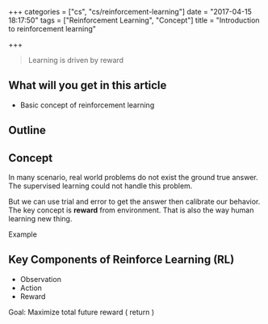 +++
categories = ["cs", "cs/reinforcement-learning"]
date = "2017-04-15 18:17:50"
tags = ["Reinforcement Learning", "Concept"]
title = "Introduction to reinforcement learning"

+++

> Learning is driven by reward

## What will you get in this article

- Basic concept of reinforcement learning

## Outline
<!-- toc -->
<!-- more -->



## Concept 
In many scenario, real world problems do not exist the ground true answer. The supervised learning could not handle this problem. 

But we can use trial and error to get the answer then calibrate our behavior. The key concept is __reward__ from environment. That is also the way human learning new thing.


Example  

## Key Components of Reinforce Learning (RL)

- Observation
- Action
- Reward

Goal: Maximize total future reward ( return )
